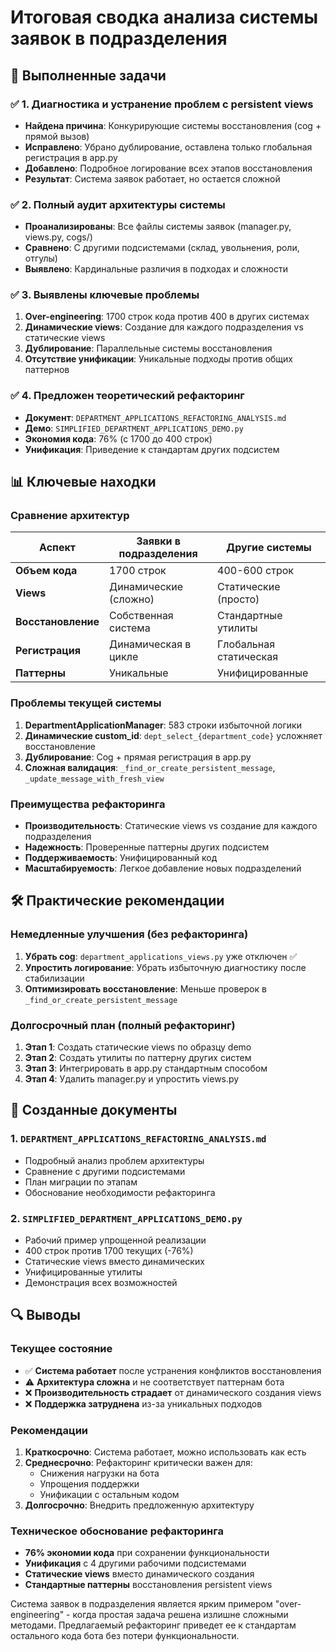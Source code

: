 # Итоговая сводка анализа системы заявок в подразделения

## 🎯 Выполненные задачи

### ✅ 1. Диагностика и устранение проблем с persistent views
- **Найдена причина**: Конкурирующие системы восстановления (cog + прямой вызов)
- **Исправлено**: Убрано дублирование, оставлена только глобальная регистрация в app.py
- **Добавлено**: Подробное логирование всех этапов восстановления
- **Результат**: Система заявок работает, но остается сложной

### ✅ 2. Полный аудит архитектуры системы
- **Проанализированы**: Все файлы системы заявок (manager.py, views.py, cogs/)
- **Сравнено**: С другими подсистемами (склад, увольнения, роли, отгулы)
- **Выявлено**: Кардинальные различия в подходах и сложности

### ✅ 3. Выявлены ключевые проблемы
1. **Over-engineering**: 1700 строк кода против 400 в других системах  
2. **Динамические views**: Создание для каждого подразделения vs статические views
3. **Дублирование**: Параллельные системы восстановления
4. **Отсутствие унификации**: Уникальные подходы против общих паттернов

### ✅ 4. Предложен теоретический рефакторинг
- **Документ**: `DEPARTMENT_APPLICATIONS_REFACTORING_ANALYSIS.md`
- **Демо**: `SIMPLIFIED_DEPARTMENT_APPLICATIONS_DEMO.py`
- **Экономия кода**: 76% (с 1700 до 400 строк)
- **Унификация**: Приведение к стандартам других подсистем

## 📊 Ключевые находки

### Сравнение архитектур

| Аспект | Заявки в подразделения | Другие системы |
|--------|----------------------|----------------|
| **Объем кода** | 1700 строк | 400-600 строк |
| **Views** | Динамические (сложно) | Статические (просто) |
| **Восстановление** | Собственная система | Стандартные утилиты |
| **Регистрация** | Динамическая в цикле | Глобальная статическая |
| **Паттерны** | Уникальные | Унифицированные |

### Проблемы текущей системы
1. **DepartmentApplicationManager**: 583 строки избыточной логики
2. **Динамические custom_id**: `dept_select_{department_code}` усложняет восстановление
3. **Дублирование**: Cog + прямая регистрация в app.py
4. **Сложная валидация**: `_find_or_create_persistent_message`, `_update_message_with_fresh_view`

### Преимущества рефакторинга
- **Производительность**: Статические views vs создание для каждого подразделения
- **Надежность**: Проверенные паттерны других подсистем  
- **Поддерживаемость**: Унифицированный код
- **Масштабируемость**: Легкое добавление новых подразделений

## 🛠️ Практические рекомендации

### Немедленные улучшения (без рефакторинга)
1. **Убрать cog**: `department_applications_views.py` уже отключен ✅
2. **Упростить логирование**: Убрать избыточную диагностику после стабилизации
3. **Оптимизировать восстановление**: Меньше проверок в `_find_or_create_persistent_message`

### Долгосрочный план (полный рефакторинг)
1. **Этап 1**: Создать статические views по образцу demo
2. **Этап 2**: Создать утилиты по паттерну других систем
3. **Этап 3**: Интегрировать в app.py стандартным способом
4. **Этап 4**: Удалить manager.py и упростить views.py

## 📁 Созданные документы

### 1. `DEPARTMENT_APPLICATIONS_REFACTORING_ANALYSIS.md`
- Подробный анализ проблем архитектуры
- Сравнение с другими подсистемами
- План миграции по этапам
- Обоснование необходимости рефакторинга

### 2. `SIMPLIFIED_DEPARTMENT_APPLICATIONS_DEMO.py`  
- Рабочий пример упрощенной реализации
- 400 строк против 1700 текущих (-76%)
- Статические views вместо динамических
- Унифицированные утилиты
- Демонстрация всех возможностей

## 🔍 Выводы

### Текущее состояние
- ✅ **Система работает** после устранения конфликтов восстановления
- ⚠️ **Архитектура сложна** и не соответствует паттернам бота
- ❌ **Производительность страдает** от динамического создания views
- ❌ **Поддержка затруднена** из-за уникальных подходов

### Рекомендации  
1. **Краткосрочно**: Система работает, можно использовать как есть
2. **Среднесрочно**: Рефакторинг критически важен для:
   - Снижения нагрузки на бота
   - Упрощения поддержки
   - Унификации с остальным кодом
3. **Долгосрочно**: Внедрить предложенную архитектуру

### Техническое обоснование рефакторинга
- **76% экономии кода** при сохранении функциональности
- **Унификация** с 4 другими рабочими подсистемами
- **Статические views** вместо динамического создания
- **Стандартные паттерны** восстановления persistent views

Система заявок в подразделения является ярким примером "over-engineering" - когда простая задача решена излишне сложными методами. Предлагаемый рефакторинг приведет ее к стандартам остального кода бота без потери функциональности.
